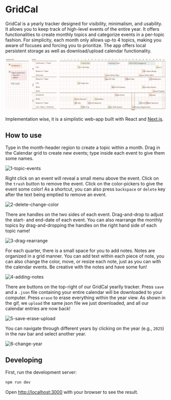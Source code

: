 # GridCal

GridCal is a yearly tracker designed for visibility, minimalism, and usability.
It allows you to keep track of high-level events of the entire year.
It offers functionalities to create monthly topics and categorize events in a per-topic fashion.
For simplicity, each month only allows up-to 4 topics, making you aware of focuses and forcing you to prioritize.
The app offers local persistent storage as well as download/upload calendar functionality.

![screenshot](docs/screenshot.png)

Implementation wise, it is a simplistic web-app built with React and [Next.js](https://nextjs.org).

## How to use

Type in the month-header region to create a topic within a month.
Drag in the Calendar grid to create new events; type inside each event to give them some names.

![1-topic-events](docs/1-topic-events.gif)

Right click on an event will reveal a small menu above the event.
Click on the `trash` button to remove the event.
Click on the color-pickers to give the event some color!
As a shortcut, you can also press `backspace` or `delete` key after the text being emptied to remove an event.

![2-delete-change-color](docs/2-delete-change-color.gif)

There are handles on the two sides of each event.
Drag-and-drop to adjust the start- and end-date of each event.
You can also rearrange the monthly topics by drag-and-dropping the handles on the right hand side of each topic name!

![3-drag-rearrange](docs/3-drag-rearrange.gif)

For each quarter, there is a small space for you to add notes.
Notes are organized in a grid manner.
You can add text within each piece of note, you can also change the color, move, or resize each note, just as you can with the calendar events.
Be creative with the notes and have some fun!

![4-adding-notes](docs/4-adding-notes.gif)

There are buttons on the top-right of our GridCal yearlly tracker.
Press `save` and a `.json` file containing your entire calendar will be downloaded to your computer.
Press `erase` to erase everything within the year view.
As shown in the gif, we `upload` the same json file we just downloaded, and all our calendar entries are now back!

![5-save-erase-upload](docs/5-save-erase-upload.gif)

You can navigate through different years by clicking on the year (e.g., `2025`) in the nav bar and select another year.

![6-change-year](docs/6-change-year.gif)

## Developing

First, run the development server:

```bash
npm run dev
```

Open [http://localhost:3000](http://localhost:3000) with your browser to see the result.
